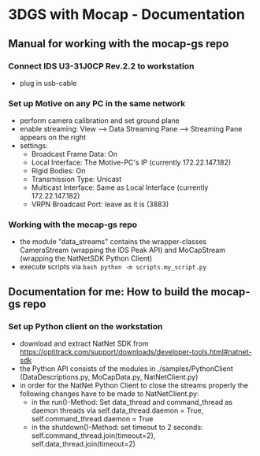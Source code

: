 # 3DGS with Mocap - Documentation

## Manual for working with the mocap-gs repo

### Connect IDS U3-31J0CP Rev.2.2 to workstation
- plug in usb-cable 

### Set up Motive on any PC in the same network
- perform camera calibration and set ground plane
- enable streaming: View --> Data Streaming Pane --> Streaming Pane appears on the right
- settings: 
    - Broadcast Frame Data: On
    - Local Interface: The Motive-PC's IP (currently 172.22.147.182)
    - Rigid Bodies: On
    - Transmission Type: Unicast
    - Multicast Interface: Same as Local Interface (currently 172.22.147.182)
    - VRPN Broadcast Port: leave as it is (3883)
 
### Working with the mocap-gs repo
- the module "data_streams" contains the wrapper-classes CameraStream (wrapping the IDS Peak API) and MoCapStream (wrapping the NatNetSDK Python Client)
- execute scripts via ```bash python -m scripts.my_script.py```


## Documentation for me: How to build the mocap-gs repo
### Set up Python client on the workstation
- download and extract NatNet SDK from https://optitrack.com/support/downloads/developer-tools.html#natnet-sdk
- the Python API consists of the modules in ./samples/PythonClient (DataDescriptions.py, MoCapData.py, NatNetClient.py)
- in order for the NatNet Python Client to close the streams properly the following changes have to be made to NatNetClient.py:
    - in the run()-Method: Set data_thread and command_thread as daemon threads via self.data_thread.daemon = True, self.command_thread.daemon = True
    - in the shutdown()-Method: set timeout to 2 seconds: self.command_thread.join(timeout=2), self.data_thread.join(timeout=2)
